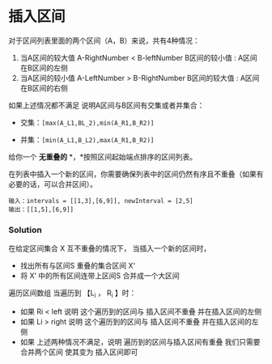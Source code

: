 # 插入区间



对于区间列表里面的两个区间（A，B）来说，共有4种情况：

1. 当A区间的较大值 A-RightNumber <  B-leftNumber B区间的较小值 : A区间在B区间的左侧
2. 当A区间的较小值 A-LeftNumber > B-RightNumber B区间的较大值 : A区间在B区间的右侧

如果上述情况都不满足 说明A区间与B区间有交集或者并集合：

- 交集：`[max(A_L1,BL_2),min(A_R1,B_R2)]`

- 并集：`[min(A_L1,B_L2),max(A_R1,B_R2)]`



给你一个 **无重叠的** *，*按照区间起始端点排序的区间列表。

在列表中插入一个新的区间，你需要确保列表中的区间仍然有序且不重叠（如果有必要的话，可以合并区间）。

```
输入：intervals = [[1,3],[6,9]], newInterval = [2,5]
输出：[[1,5],[6,9]]
```



### Solution

在给定区间集合 X 互不重叠的情况下， 当插入一个新的区间时，

- 找出所有与区间S 重叠的集合区间 X‘
- 将 X’ 中的所有区间连带上区间S 合并成一个大区间



遍历区间数组 当遍历到 【L<sub>i</sub> ， R<sub>i</sub> 】时：

- 如果 Ri < left 说明 这个遍历到的区间与 插入区间不重叠 并在插入区间的左侧
- 如果 Li > right 说明 这个遍历到的区间与 插入区间不重叠 并在插入区间的左侧 
- 如果 上述两种情况不满足，说明 遍历到的区间与插入区间有重叠 我们只需要 合并两个区间 使其变为 插入区间即可 















